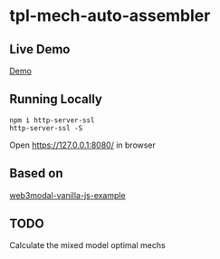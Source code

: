 # tpl-mech-auto-assembler

## Live Demo

[Demo](https://vinny-888.github.io/tpl-mech-auto-assembler/)

## Running Locally

```
npm i http-server-ssl
http-server-ssl -S
```

Open https://127.0.0.1:8080/ in browser

## Based on

[web3modal-vanilla-js-example](https://github.com/WalletConnect/web3modal-vanilla-js-example)

## TODO

Calculate the mixed model optimal mechs
